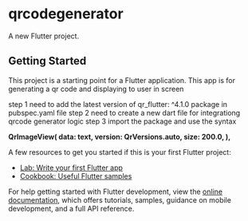 # qrcodegenerator

A new Flutter project.

## Getting Started

This project is a starting point for a Flutter application.
This app is for generating a qr code and displaying to user in screen

step 1
need to add the latest version of   qr_flutter: ^4.1.0 package in pubspec.yaml file
step 2 
need to create a new dart file for integrationg qrcode generator logic
step 3 
import the package and use the syntax

**QrImageView(
data: text,
version: QrVersions.auto,
size: 200.0,
),**


A few resources to get you started if this is your first Flutter project:

- [Lab: Write your first Flutter app](https://docs.flutter.dev/get-started/codelab)
- [Cookbook: Useful Flutter samples](https://docs.flutter.dev/cookbook)

For help getting started with Flutter development, view the
[online documentation](https://docs.flutter.dev/), which offers tutorials,
samples, guidance on mobile development, and a full API reference.
